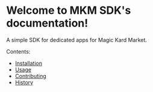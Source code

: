 # Welcome to MKM SDK's documentation!

A simple SDK for dedicated apps for Magic Kard Market.

Contents:

- [Installation](installation.md)
- [Usage](usage.md)
- [Contributing](contributing.md)
- [History](history.md)